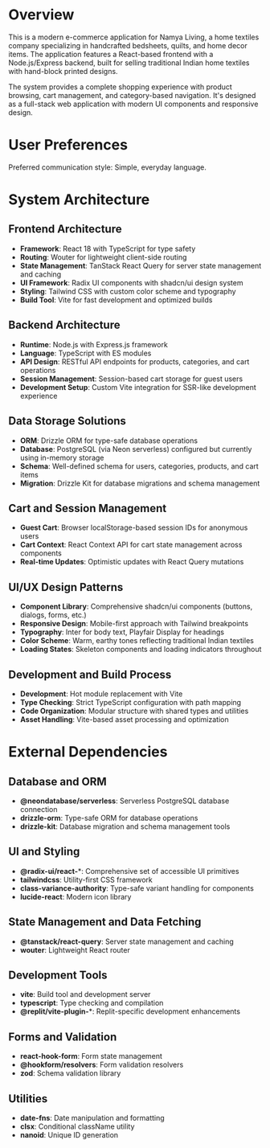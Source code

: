 # Overview

This is a modern e-commerce application for Namya Living, a home textiles company specializing in handcrafted bedsheets, quilts, and home decor items. The application features a React-based frontend with a Node.js/Express backend, built for selling traditional Indian home textiles with hand-block printed designs.

The system provides a complete shopping experience with product browsing, cart management, and category-based navigation. It's designed as a full-stack web application with modern UI components and responsive design.

# User Preferences

Preferred communication style: Simple, everyday language.

# System Architecture

## Frontend Architecture
- **Framework**: React 18 with TypeScript for type safety
- **Routing**: Wouter for lightweight client-side routing
- **State Management**: TanStack React Query for server state management and caching
- **UI Framework**: Radix UI components with shadcn/ui design system
- **Styling**: Tailwind CSS with custom color scheme and typography
- **Build Tool**: Vite for fast development and optimized builds

## Backend Architecture
- **Runtime**: Node.js with Express.js framework
- **Language**: TypeScript with ES modules
- **API Design**: RESTful API endpoints for products, categories, and cart operations
- **Session Management**: Session-based cart storage for guest users
- **Development Setup**: Custom Vite integration for SSR-like development experience

## Data Storage Solutions
- **ORM**: Drizzle ORM for type-safe database operations
- **Database**: PostgreSQL (via Neon serverless) configured but currently using in-memory storage
- **Schema**: Well-defined schema for users, categories, products, and cart items
- **Migration**: Drizzle Kit for database migrations and schema management

## Cart and Session Management
- **Guest Cart**: Browser localStorage-based session IDs for anonymous users
- **Cart Context**: React Context API for cart state management across components
- **Real-time Updates**: Optimistic updates with React Query mutations

## UI/UX Design Patterns
- **Component Library**: Comprehensive shadcn/ui components (buttons, dialogs, forms, etc.)
- **Responsive Design**: Mobile-first approach with Tailwind breakpoints
- **Typography**: Inter for body text, Playfair Display for headings
- **Color Scheme**: Warm, earthy tones reflecting traditional Indian textiles
- **Loading States**: Skeleton components and loading indicators throughout

## Development and Build Process
- **Development**: Hot module replacement with Vite
- **Type Checking**: Strict TypeScript configuration with path mapping
- **Code Organization**: Modular structure with shared types and utilities
- **Asset Handling**: Vite-based asset processing and optimization

# External Dependencies

## Database and ORM
- **@neondatabase/serverless**: Serverless PostgreSQL database connection
- **drizzle-orm**: Type-safe ORM for database operations
- **drizzle-kit**: Database migration and schema management tools

## UI and Styling
- **@radix-ui/react-***: Comprehensive set of accessible UI primitives
- **tailwindcss**: Utility-first CSS framework
- **class-variance-authority**: Type-safe variant handling for components
- **lucide-react**: Modern icon library

## State Management and Data Fetching
- **@tanstack/react-query**: Server state management and caching
- **wouter**: Lightweight React router

## Development Tools
- **vite**: Build tool and development server
- **typescript**: Type checking and compilation
- **@replit/vite-plugin-***: Replit-specific development enhancements

## Forms and Validation
- **react-hook-form**: Form state management
- **@hookform/resolvers**: Form validation resolvers
- **zod**: Schema validation library

## Utilities
- **date-fns**: Date manipulation and formatting
- **clsx**: Conditional className utility
- **nanoid**: Unique ID generation